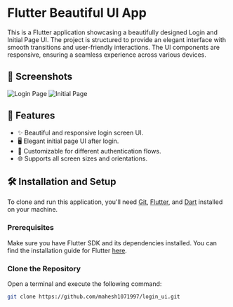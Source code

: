 # Flutter Beautiful UI App

This is a Flutter application showcasing a beautifully designed Login and Initial Page UI. The project is structured to provide an elegant interface with smooth transitions and user-friendly interactions. The UI components are responsive, ensuring a seamless experience across various devices.

## 📱 Screenshots

![Login Page](screenshots/login_page.png)
![Initial Page](screenshots/initial_page.png)

## 🚀 Features

- ✨ Beautiful and responsive login screen UI.
- 🖥️ Elegant initial page UI after login.
- 🔑 Customizable for different authentication flows.
- 🌐 Supports all screen sizes and orientations.

## 🛠️ Installation and Setup

To clone and run this application, you'll need [Git](https://git-scm.com), [Flutter](https://flutter.dev), and [Dart](https://dart.dev) installed on your machine.

### Prerequisites

Make sure you have Flutter SDK and its dependencies installed. You can find the installation guide for Flutter [here](https://flutter.dev/docs/get-started/install).

### Clone the Repository

Open a terminal and execute the following command:

```bash
git clone https://github.com/mahesh1071997/login_ui.git
